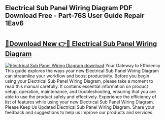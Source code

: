 ## Electrical Sub Panel Wiring Diagram PDF Download Free - Part-76S User Guide Repair 1Eav6

# <h2><a href="http://dfrbs8.blite.top/?on=Electrical+Sub+Panel+Wiring+Diagram">🔗Download New 👉🔴 Electrical Sub Panel Wiring Diagram</a></h2>

[![Electrical Sub Panel Wiring Diagram download](https://i.imgur.com/lujVjoI.png)](http://dfrbs8.blite.top/?on=Electrical+Sub+Panel+Wiring+Diagram)
Your Gateway to Efficiency This guide explores the ways your new Electrical Sub Panel Wiring Diagram can streamline your workflow and boost productivity. Before you begin using your Electrical Sub Panel Wiring Diagram, please take a moment to read this manual carefully. It contains essential information on product setup, operation, maintenance, and troubleshooting, ensuring that you are able to use the product safely and effectively. Experience the efficiency of list of features while using your new Electrical Sub Panel Wiring Diagram. Please Keep Us Updated Electrical Sub Panel Wiring Diagram. Share your feedback and suggestions to help us improve our products and services.
